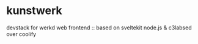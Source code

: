 # kunstwerk
devstack for werkd web frontend :: based on sveltekit node.js &amp; c3labsed over coolify
